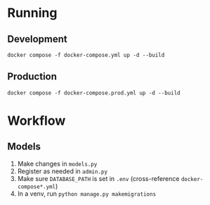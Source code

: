 # Running
## Development
``docker compose -f docker-compose.yml up -d --build``

## Production
``docker compose -f docker-compose.prod.yml up -d --build``

# Workflow
## Models
1. Make changes in ``models.py``
2. Register as needed in ``admin.py``
3. Make sure ``DATABASE_PATH`` is set in ``.env`` (cross-reference ``docker-compose*.yml``)
4. In a venv, run ``python manage.py makemigrations``